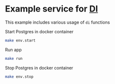# Example service for [DI](https://github.com/sabahtalateh/di)

This example includes various usage of `di` functions


Start Postgres in docker container
```sh
make env.start
```

Run app
```sh
make run
```

Stop Postgres in docker container
```sh
make env.stop
```


